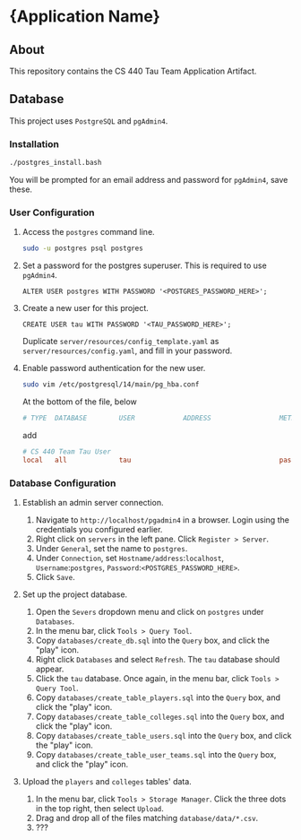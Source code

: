 # {Application Name}

## About

This repository contains the CS 440 Tau Team Application Artifact.

## Database

This project uses `PostgreSQL` and `pgAdmin4`.

### Installation

```bash
./postgres_install.bash
```

You will be prompted for an email address and password for `pgAdmin4`, save these.

### User Configuration

1. Access the `postgres` command line.

	```bash
	sudo -u postgres psql postgres
	```

2. Set a password for the postgres superuser. This is required to use `pgAdmin4`.

	```postgres
	ALTER USER postgres WITH PASSWORD '<POSTGRES_PASSWORD_HERE>';
	```

3. Create a new user for this project.

	```postgres
	CREATE USER tau WITH PASSWORD '<TAU_PASSWORD_HERE>';
	```

	Duplicate `server/resources/config_template.yaml` as `server/resources/config.yaml`,
	and fill in your password.

4. Enable password authentication for the new user.

	```bash
	sudo vim /etc/postgresql/14/main/pg_hba.conf
	```

	At the bottom of the file, below

	```conf
	# TYPE  DATABASE        USER            ADDRESS                 METHOD
	```

	add

	```conf
	# CS 440 Team Tau User
	local   all             tau                                     password
	```

### Database Configuration

1. Establish an admin server connection.

	1. Navigate to `http://localhost/pgadmin4` in a browser. Login using the credentials
	you configured earlier.
	2. Right click on `servers` in the left pane. Click `Register > Server`.
	3. Under `General`, set the name to `postgres`.
	4. Under `Connection`, set `Hostname/address`:`localhost`, `Username`:`postgres`,
	`Password`:`<POSTGRES_PASSWORD_HERE>`.
	5. Click `Save`.

2. Set up the project database.

	1. Open the `Severs` dropdown menu and click on `postgres` under `Databases`.
	2. In the menu bar, click `Tools > Query Tool`.
	3. Copy `databases/create_db.sql` into the `Query` box, and click the "play" icon.
	4. Right click `Databases` and select `Refresh`. The `tau` database should appear.
	5. Click the `tau` database. Once again, in the menu bar, click `Tools > Query Tool`.
	6. Copy `databases/create_table_players.sql` into the `Query` box, and click the "play" icon.
	7. Copy `databases/create_table_colleges.sql` into the `Query` box, and click the "play" icon.
	8. Copy `databases/create_table_users.sql` into the `Query` box, and click the "play" icon.
	9. Copy `databases/create_table_user_teams.sql` into the `Query` box, and click the "play" icon.

3. Upload the `players` and `colleges` tables' data.

	1. In the menu bar, click `Tools > Storage Manager`. Click the three dots in the top
	right, then select `Upload`.
	2. Drag and drop all of the files matching `database/data/*.csv`.
	3. ???
